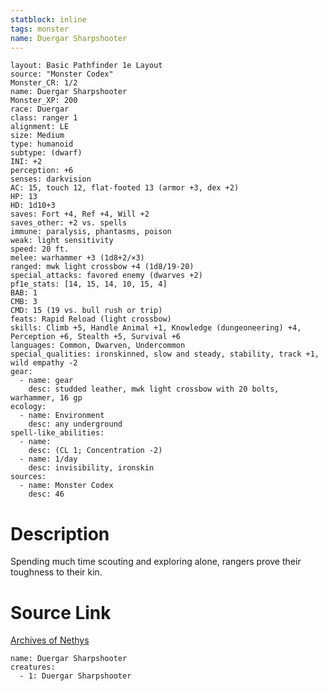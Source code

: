 ```yaml
---
statblock: inline
tags: monster
name: Duergar Sharpshooter
---
```

```statblock
layout: Basic Pathfinder 1e Layout
source: "Monster Codex"
Monster_CR: 1/2
name: Duergar Sharpshooter
Monster_XP: 200
race: Duergar
class: ranger 1
alignment: LE
size: Medium
type: humanoid
subtype: (dwarf)
INI: +2
perception: +6
senses: darkvision
AC: 15, touch 12, flat-footed 13 (armor +3, dex +2)
HP: 13
HD: 1d10+3
saves: Fort +4, Ref +4, Will +2
saves_other: +2 vs. spells
immune: paralysis, phantasms, poison
weak: light sensitivity
speed: 20 ft.
melee: warhammer +3 (1d8+2/×3)
ranged: mwk light crossbow +4 (1d8/19-20)
special_attacks: favored enemy (dwarves +2)
pf1e_stats: [14, 15, 14, 10, 15, 4]
BAB: 1
CMB: 3
CMD: 15 (19 vs. bull rush or trip)
feats: Rapid Reload (light crossbow)
skills: Climb +5, Handle Animal +1, Knowledge (dungeoneering) +4, Perception +6, Stealth +5, Survival +6
languages: Common, Dwarven, Undercommon
special_qualities: ironskinned, slow and steady, stability, track +1, wild empathy -2
gear:
  - name: gear
    desc: studded leather, mwk light crossbow with 20 bolts, warhammer, 16 gp
ecology:
  - name: Environment
    desc: any underground
spell-like_abilities:
  - name:
    desc: (CL 1; Concentration -2)
  - name: 1/day
    desc: invisibility, ironskin
sources:
  - name: Monster Codex
    desc: 46
```
# Description
Spending much time scouting and exploring alone, rangers prove their toughness to their kin.
# Source Link
[Archives of Nethys](https://aonprd.com/MonsterDisplay.aspx?ItemName=Duergar%20Sharpshooter)
```encounter-table
name: Duergar Sharpshooter
creatures:
  - 1: Duergar Sharpshooter
```
